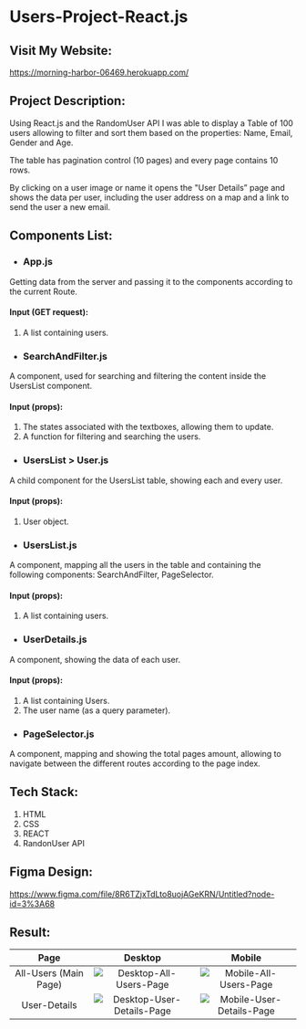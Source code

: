 # Users-Project-React.js

## Visit My Website: 
https://morning-harbor-06469.herokuapp.com/

## Project Description:
Using React.js and the RandomUser API I was able to display a Table of 100 users allowing to filter and sort them based on the properties: Name, Email, Gender and Age.

The table has pagination control (10 pages) and every page contains 10 rows.

By clicking on a user image or name it opens the "User Details” page and shows the data per user, including the user address on a map and a link to send the user a new email.

## Components List:
- ###  App.js
Getting data from the server and passing it to the components according to the current Route.
#### Input (GET request):
 1. A list containing users.    
 
- ### SearchAndFilter.js
A component, used for searching and filtering the content inside the UsersList component.
#### Input (props):
1. The states associated with the textboxes, allowing them to update.    
2.  A function for filtering and searching the users.     
 
- ### UsersList > User.js
A child component for the UsersList table, showing each and every user.
#### Input (props):
1. User object.
     
- ### UsersList.js
A component, mapping all the users in the table and containing the following components: SearchAndFilter, PageSelector.
#### Input (props):
 1. A list containing users.     
 
- ### UserDetails.js
A component, showing the data of each user.
#### Input (props):
1. A list containing Users.    
2. The user name (as a query parameter).

- ### PageSelector.js
A component, mapping and showing the total pages amount, allowing to navigate between the different routes according to the page index.



## Tech Stack:
1. HTML
2. CSS
3. REACT
4. RandonUser API


## Figma Design: 
https://www.figma.com/file/8R6TZjxTdLto8uojAGeKRN/Untitled?node-id=3%3A68

## Result: 
Page | Desktop | Mobile   |
:-----------:| :-------------: |:-------------:|
| All-Users (Main Page)| ![Desktop-All-Users-Page](https://user-images.githubusercontent.com/74673812/147836257-f466328e-1266-4dc5-a063-2e8daa8942d3.png)|![Mobile-All-Users-Page](https://user-images.githubusercontent.com/74673812/147836266-8264d717-eaec-4db3-9b1b-d1e55ec7eac4.png) |
| User-Details | ![Desktop-User-Details-Page](https://user-images.githubusercontent.com/74673812/147836272-c4d3f1e1-c8f1-4dbd-a47f-28727fe8199d.png) | ![Mobile-User-Details-Page](https://user-images.githubusercontent.com/74673812/147836309-d864abd3-3cc4-48f6-b31f-5c7e47c67ca1.png)
 

